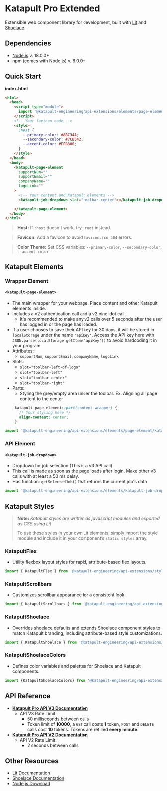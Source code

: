 # Katapult Pro Extended
Extensible web component library for development, built with [Lit](https://lit.dev/docs/) and [Shoelace](https://shoelace.style/).

## Dependencies
- [Node.js](https://nodejs.org/en/download) v. 18.0.0+
- npm (comes with Node.js) v. 8.0.0+

## Quick Start

**index.html**
```html
<html>
  <head>
    <script type="module">
      import '@katapult-engineering/api-extensions/elements/page-element/katapult-page-element.js';
    </script>
    <!-- Your favicon code -->
    <style>
      :host {
        --primary-color: #8BC34A;
        --secondary-color: #7CB342;
        --accent-color: #FFB300;
      }
    </style>
  </head>
  <body>
    <katapult-page-element
      supportNum=""
      supportEmail=""
      companyName=""
      logoLink=""
    >
      <!-- Your content and Katapult elements -->
      <katapult-job-dropdown slot="toolbar-center"></katapult-job-dropdown>

    </katapult-page-element>
  </body>
</html>
```
> **Host:** If `:host` doesn't work, try `:root` instead.

> **Favicon:** Add a favicon to avoid `favicon.ico 404` errors.

> **Color Theme:** Set CSS variables: `--primary-color`, `--secondary-color`, `--accent-color`

## Katapult Elements

### Wrapper Element
#### `<katapult-page-element>`
- The main wrapper for your webpage. Place content and other Katapult elements inside.
- Includes a v2 authentication call and a v2 nine-dot call.
  - It's recommended to make any v2 calls over 5 seconds after the user has logged in or the page has loaded.
- If a user chooses to save their API key for 30 days, it will be stored in `localStorage` under the name `'apiKey'`. Access the API key here with `JSON.parse(localStorage.getItem('apiKey'))` to avoid hardcoding it in your program.
- Attributes:
  - `supportNum`, `supportEmail`, `companyName`, `logoLink`
- Slots:
  - `slot="toolbar-left-of-logo"`
  - `slot="toolbar-left"`
  - `slot="toolbar-center"`
  - `slot="toolbar-right"`
- Parts: 
  - Styling the grey/empty area under the toolbar. Ex. Aligning all page content to the center
   ``` css
    katapult-page-element::part(content-wrapper) {
      /* Your styling here */
      align-content: center;
    }
  ```

```js
import '@katapult-engineering/api-extensions/elements/page-element/katapult-page-element.js';
```

### API Element
#### `<katapult-job-dropdown>`
- Dropdown for job selection (This is a v3 API call)
- This call is made as soon as the page loads after login. Make other v3 calls with at least a 50 ms delay.
- Has function: `getSelectedJob()` that returns the current job's data
```js
import '@katapult-engineering/api-extensions/elements/katapult-job-dropdown.js';
```

## Katapult Styles
> **Note:** *Katapult styles are written as javascript modules and exported as CSS using Lit*
>
> To use these styles in your own Lit elements, simply import the style module and include it in your component’s `static styles` array.

### KatapultFlex
- Utility flexbox layout styles for rapid, attribute-based flex layouts.
```js
import { KatapultFlex } from '@katapult-engineering/api-extensions/styles/katapult-flex.js';
```
### KatapultScrollbars
- Customizes scrollbar appearance for a consistent look.
```js
import { KatapultScrollbars } from '@katapult-engineering/api-extensions/styles/katapult-scrollbars.js';
```
### KatapultShoelace
- Overrides shoelace defaults and extends Shoelace component styles to match Katapult branding, including attribute-based style customizations.
```js
import { KatapultShoelace } from '@katapult-engineering/api-extensions/styles/katapult-shoelace.js';
```
### KatapultShoelaceColors
- Defines color variables and palettes for Shoelace and Katapult components.
```js
import {KatapultShoelaceColors} from '@katapult-engineering/api-extensions/styles/katapult-shoelace-colors.js';
```

## API Reference

- **[Katapult Pro API V3 Documentation](https://github.com/KatapultDevelopment/katapult-pro-api-documentation/tree/main/v3)** 
    - API V3 Rate Limit:
        - 50 milliseconds between calls
        - Token limit of **10000**, a `GET` call costs **1** token, `POST` and `DELETE` calls cost **10** tokens. Tokens are refilled **every minute**.
- **[Katapult Pro API V2 Documentation](https://github.com/KatapultDevelopment/katapult-pro-api-documentation/blob/main/v2/DocumentationV2.MD)**
    - API V2 Rate Limit: 
        - 2 seconds between calls

## Other Resources

- [Lit Documentation](https://lit.dev/docs/)
- [Shoelace Documentation](https://shoelace.style/)
- [Node.js Download](https://nodejs.org/en/download) 